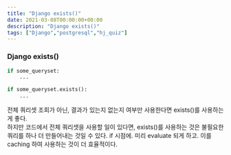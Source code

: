 ```yaml
---
title: "Django exists()"
date: 2021-03-08T00:00:00+00:00
description: "Django exists()"
tags: ["Django","postgresql","hj_quiz"]
---
```


### Django exists() 


```python
if some_queryset:
	...

```

```python
if some_queryset.exists():
	...
```

전체 쿼리셋 조회가 아닌, 결과가 있는지 없는지 여부만 사용한다면 exists()를 사용하는게 좋다.   
하지만 코드에서 전체 쿼리셋을 사용할 일이 있다면, exists()를 사용하는 것은 불필요한 쿼리를 하나 더 만들어내는 것일 수 있다.  if 시점에. 미리 evaluate 되게 하고. 이를 caching 하여 사용하는 것이 더 효율적이다.
